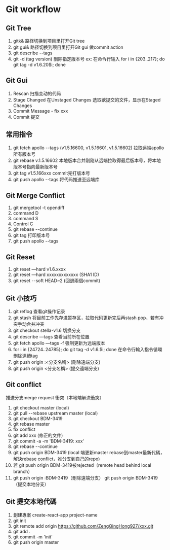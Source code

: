# Git workflow

## Git Tree

1. gitk&  路径切换到项目里打开Git tree
2. git gui&  路径切换到项目里打开Git gui 做commit action
3. git describe --tags
4. git -d (tag version) 删除指定版本号 ex: 在命令行输入 for i in {203..217}; do git tag -d v1.6.20$i; done

## Git Gui

1. Rescan 扫描变动的代码
2. Stage Changed  在Unstaged Changes 选取欲提交的文件，显示在Staged Changes
3. Commit Message - fix xxx
4. Commit 提交

## 常用指令

1. git fetch apollo --tags (v1.5.16600, v1.5.16601, v1.5.16602) 拉取远端apollo所有版本号
2. git rebase v.1.5.16602  本地版本合并刚刚从远端拉取得最后版本号，将本地版本号指向最新版本号
3. git tag v1.5.166xxx  commit完打版本号
4. git push apollo --tags  将代码推送至远端库

## Git Merge Conflict

1. git mergetool -t opendiff
2. command D
3. command S
4. Control C
5. git rebase --continue
6. git tag 打印版本号
7. git push apollo --tags

## Git Reset

1. git reset —hard v1.6.xxxx
2. git reset —hard xxxxxxxxxxxxx (SHA1 ID)
3. git reset --soft HEAD~2 (回退兩個commit)

## Git 小技巧

1. git reflog 查看git操作记录
2. git stash 将目前工作先存进暂存区，拉取代码更新完后再stash pop，若有冲突手动合并冲突
3. git checkout stella-v1.6 切换分支
4. git describe —tags 查看当前所在位置
5. git fetch apollo —tags -f 强制更新为远端版本
6. for i in {24724..24785}; do git tag -d v1.6.$i; done 在命令行輸入指令循環刪除連續tag
7. git push origin :<分支名稱> (刪除遠端分支)
8. git push origin <分支名稱> (提交遠端分支)

## Git conflict

推送分支merge request 衝突（本地端解決衝突）

1. git checkout master (local)
2. git pull --rebase upstream master (local)
3. git checkout BDM-3419
4. git rebase master
5. fix conflict
6. git add xxx (修正的文件)
7. git commit -a -m 'BDM-3419: xxx'
8. git rebase --continue
9. git push origin BDM-3419 (local 端更新master rebase到master最新代碼，解決rebase conflict，推分支到自己的repo)
10. 若 git push origin BDM-3419被rejected（remote head behind local branch）
11. git push origin :BDM-3419（刪除遠端分支） git push origin BDM-3419（提交本地分支）

## Git 提交本地代碼

1. 創建專案 create-react-app project-name
2. git init
3. git remote add origin https://github.com/ZengQingHong927/xxx.git
4. git add .
5. git commit -m 'init'
6. git push origin master

